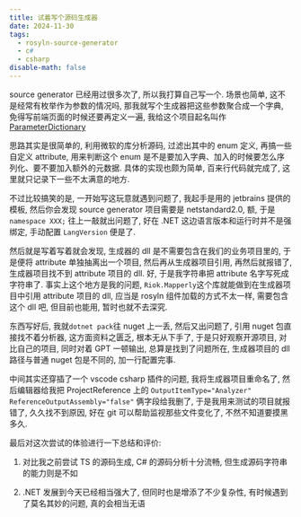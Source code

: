 ```yaml
---
title: 试着写个源码生成器
date: 2024-11-30
tags: 
  - rosyln-source-generator
  - c#
  - csharp
disable-math: false
---
```


source generator 已经用过很多次了, 所以我打算自己写一个. 场景也简单, 这不是经常有枚举作为参数的情况吗,
那我就写个生成器把这些参数聚合成一个字典, 免得写前端页面的时候还要再定义一遍, 我给这个项目起名叫作
[ParameterDictionary](https://www.nuget.org/profiles/OALY2000)

思路其实是很简单的, 利用微软的库分析源码, 过滤出其中的 enum 定义, 再搞一些自定义 attribute, 用来判断这个 enum
是不是要加入字典、加入的时候要怎么序列化、要不要加入额外的元数据. 具体的实现也颇为简单, 百来行代码就完成了,
这里就只记录下一些不太满意的地方.

不过比较搞笑的是, 一开始写这玩意就遇到问题了, 我起手是用的 jetbrains 提供的模板, 然后你会发现 source generator 项目需要是 netstandard2.0,
额, 于是 `namespace XXX;` 往上一敲就出问题了, 好在 .NET 这边语言版本和运行时并不是强绑定, 手动配置 `LangVersion` 便是了.

然后就是写着写着就会发现, 生成器的 dll 是不需要包含在我们的业务项目里的, 于是便将 attribute 单独抽离出一个项目, 然后再从生成器项目引用,
再然后就报错了, 生成器项目找不到 attribute 项目的 dll. 好, 于是我字符串把 attribute 名字写死成字符串了. 事实上这个地方是我的问题,
`Riok.Mapperly`这个库就能做到在生成器项目中引用 attribute 项目的 dll, 应当是 rosyln 组件加载的方式不太一样, 需要包含这个 dll 吧,
但目前也能用, 暂时也就不去深究.

东西写好后, 我就`dotnet pack`往 nuget 上一丢, 然后又出问题了, 引用 nuget 包直接找不着分析器, 这方面资料之匮乏, 根本无从下手了,
于是只好观察开源项目, 对比自己的项目, 同时对着 GPT 一顿输出, 总算是找到了问题所在, 生成器项目的 dll 路径与普通 nuget 包是不同的,
加一行配置完事.

中间其实还穿插了一个 vscode csharp 插件的问题, 我将生成器项目重命名了, 然后编辑器给我把 ProjectReference 上的
`OutputItemType="Analyzer" ReferenceOutputAssembly="false"` 俩字段给我删了, 于是我用来测试的项目就报错了, 久久找不到原因, 好在 git
可以帮助监视那些文件变化了, 不然不知道要摸黑多久.

最后对这次尝试的体验进行一下总结和评价:

1. 对比我之前尝试 TS 的源码生成, C# 的源码分析十分流畅, 但生成源码字符串的能力则是不如

2. .NET 发展到今天已经相当强大了, 但同时也是增添了不少复杂性, 有时候遇到了莫名其妙的问题, 真的会相当无语
